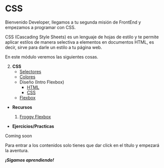 # CSS

Bienvenido Developer, llegamos a tu segunda misión de FrontEnd y empezamos a programar con CSS.

CSS (Cascading Style Sheets) es un lenguaje de hojas de estilo y te permite aplicar estilos de manera selectiva a elementos en documentos HTML, es decir, sirve para darle un estilo a tu página web. 

En este módulo veremos las siguientes cosas.

2. **CSS**
    - [Selectores](./programas/selectores.html)
    - [Colores](./programas/colores.html)
    - Diseño (Intro Flexbox)
        - [HTML](./programas/practicaCSS.html)
        - [CSS](./programas/styleCSS.css)
    - [Flexbox](./programas/flexbox.html)

* **Recursos**
	1. [Froggy Flexbox](https://flexboxfroggy.com/)

* **Ejercicios/Practicas**

Coming soon

Para entrar a los contenidos solo tienes que dar click en el título y empezará la aventura.

***¡Sigamos aprendiendo!***

